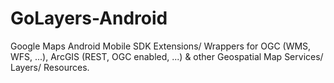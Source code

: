 # GoLayers-Android
Google Maps Android Mobile SDK Extensions/ Wrappers for OGC (WMS, WFS, ...), ArcGIS (REST, OGC enabled, ...) & other Geospatial Map Services/ Layers/ Resources.
